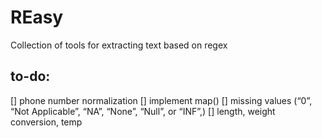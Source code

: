 # REasy
Collection of tools for extracting text based on regex

## to-do:

[] phone number normalization
[] implement map()
[] missing values (“0”, “Not Applicable”, “NA”, “None”, “Null”, or “INF”,)
[] length, weight conversion, temp


